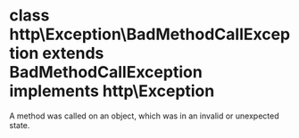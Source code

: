 # class http\Exception\BadMethodCallException extends BadMethodCallException implements http\Exception

A method was called on an object, which was in an invalid or unexpected state.
